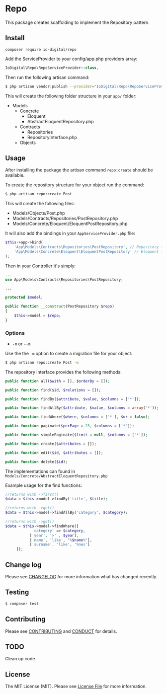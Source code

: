 # Repo

This package creates scaffolding to implement the Repository pattern.

## Install

`composer require io-digital/repo`

Add the ServiceProvider to your config/app.php providers array:

``` php
IoDigital\Repo\RepoServiceProvider::class,
```

Then run the following artisan command:

``` bash
$ php artisan vendor:publish --provider="IoDigital\Repo\RepoServiceProvider"
```

This will create the following folder structure in your `app/` folder:

- Models
    - Concrete
        - Eloquent
        - AbstractEloquentRepository.php
    - Contracts
        - Repositories
        - RepositoryInterface.php
    - Objects

## Usage

After installing the package the artisan command `repo:create` should be available.

To create the repository structure for your object run the command:

``` bash
$ php artisan repo:create Post
```

This will create the following files:

- Models/Objects/Post.php
- Models/Contracts/Repositories/PostRepository.php
- Models/Concrete/Eloquent/EloquentPostRepository.php

It will also add the bindings in your `AppServiceProvider.php` file:

``` php
$this->app->bind(
    'App\Models\Contracts\Repositories\PostRepository', // Repository (Interface)
    'App\Models\Concrete\Eloquent\EloquentPostRepository' // Eloquent (Class)
);
```

Then in your Controller it's simply:

``` php
...
use App\Models\Contracts\Repositories\PostRepository;

...

protected $model;

public function __construct(PostRepository $repo)
{
    $this->model = $repo;
}
```

### Options

* `-m` or `--m`

Use the the `-m` option to create a migration file for your object:

``` bash
$ php artisan repo:create Post -m
```

The repository interface provides the following methods:

``` php
public function all($with = [], $orderBy = []);

public function find($id, $relations = []);

public function findBy($attribute, $value, $columns = ['*']);

public function findAllBy($attribute, $value, $columns = array('*'));

public function findWhere($where, $columns = ['*'], $or = false);

public function paginate($perPage = 25, $columns = ['*']);

public function simplePaginate($limit = null, $columns = ['*']);

public function create($attributes = []);

public function edit($id, $attributes = []);

public function delete($id);
```

The implementations can found in `Models/Concrete/AbstractEloquentRepository.php`

Example usage for the find functions:

```php
//returns with ->first()
$data = $this->model->findBy('title', $title);

//returns with ->get()
$data = $this->model->findAllBy('category', $category);

//returns with ->get()
$data = $this->model->findWhere([
            'category' => $category,
           ['year', '>' , $year],
           ['name', 'like', "%$name%"],
           ['surname', 'like', '%nes']
     ]);
```

## Change log

Please see [CHANGELOG](CHANGELOG.md) for more information what has changed recently.

## Testing

``` bash
$ composer test
```

## Contributing

Please see [CONTRIBUTING](CONTRIBUTING.md) and [CONDUCT](CONDUCT.md) for details.

## TODO

Clean up code

## License

The MIT License (MIT). Please see [License File](LICENSE.md) for more information.
